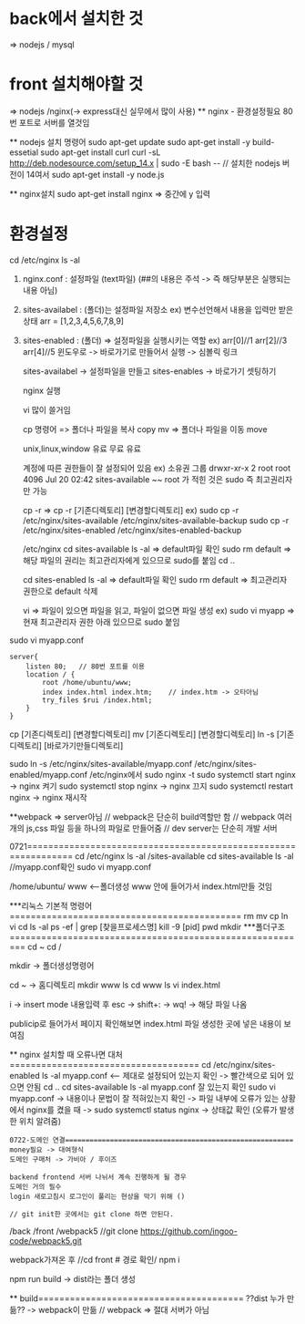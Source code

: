 
# back에서 설치한 것 
=> nodejs / mysql
# front 설치해야할 것
=> nodejs /nginx(-> express대신 실무에서 많이 사용)
** nginx - 환경설정필요
80번 포트로 서버를 열것임

** nodejs 설치 명령어
sudo apt-get update
sudo apt-get install -y build-essetial
sudo apt-get install curl
curl -sL http://deb.nodesource.com/setup_14.x | sudo -E bash --         // 설치한 nodejs 버전이 14여서
sudo apt-get install -y node.js

** nginx설치
sudo apt-get install nginx  => 중간에 y 입력


# 환경설정
cd /etc/nginx
ls -al
1. nginx.conf : 설정파일 (text파일)   (##의 내용은 주석 -> 즉 해당부분은 실행되는 내용 아님)
2. sites-availabel : (폴더)는 설정파일 저장소
    ex) 변수선언해서 내용을 입력만 받은 상태 arr = [1,2,3,4,5,6,7,8,9]
3. sites-enabled : (폴더) => 설정파일을 실행시키는 역할
        ex) arr[0]//1
            arr[2]//3
            arr[4]//5
    윈도우로 -> 바로가기로 만들어서 실행 -> 심볼릭 링크

    sites-availabel -> 설정파일을 만들고
    sites-enables -> 바로가기 셋팅하기

    nginx 실행

    vi 많이 쓸거임

    cp 명령어 => 폴더나 파일을 복사 copy
    mv => 폴더나 파일을 이동 move

    unix,linux,window
    유료  무료  유료

    계정에 따른 권한들이 잘 설정되어 있음
    ex)         소유권 그룹
    drwxr-xr-x 2 root root 4096 Jul 20 02:42 sites-available
    ~~ root 가 적힌 것은 sudo 즉 최고권리자만 가능

    cp -r => cp -r [기존디렉토리] [변경할디렉토리]
    ex) sudo cp -r /etc/nginx/sites-available /etc/nginx/sites-available-backup
        sudo cp -r /etc/nginx/sites-enabled /etc/nginx/sites-enabled-backup

    /etc/nginx
    cd sites-available
    ls -al => default파일 확인
    sudo rm default => 해당 파일의 권리는 최고관리자에게 있으므로 sudo를 붙임
    cd ..

    cd sites-enabled
    ls -al => default파일 확인
    sudo rm default => 최고관리자 권한으로 default 삭제

    vi => 파일이 있으면 파일을 읽고, 파일이 없으면 파일 생성
     ex) sudo vi myapp   =>  현재 최고관리자 권한 아래 있으므로 sudo 붙임
 
 sudo vi myapp.conf

    server{
        listen 80;   // 80번 포트를 이용
        location / {
            root /home/ubuntu/www;
            index index.html index.htm;    // index.htm -> 오타아님
            try_files $rui /index.html;
        }
    }

cp [기존디렉토리] [변경할디렉토리]
mv [기존디렉토리] [변경할디렉토리]
ln -s [기존디렉토리] [바로가기만들디렉토리]

sudo ln -s /etc/nginx/sites-available/myapp.conf /etc/nginx/sites-enabled/myapp.conf
/etc/nginx에서
sudo nginx -t
sudo systemctl start nginx  -> nginx 켜기
sudo systemctl stop nginx  -> nginx 끄지
sudo systemctl restart nginx  -> nginx 재시작

**webpack => server아님   // webpack은 단순히 build역할만 함
// webpack 여러개의 js,css 파일 등을 하나의 파일로 만들어줌
// dev server는 단순히 개발 서버


0721===============================================================
cd /etc/nginx
ls -al /sites-available
cd sites-available
ls -al //myapp.conf확인
sudo vi myapp.conf

/home/ubuntu/ www <--폴더생성
www 안에 들어가서 index.html만들 것임

***리눅스 기본적 명령어============================================
rm
mv
cp
ln
vi
cd
ls -al
ps -ef | grep [찾을프로세스명]
kill -9 [pid]
pwd
mkdir
***폴더구조=========================================================
cd ~
cd /




mkdir -> 폴더생성명령어


cd ~ -> 홈디렉토리
mkdir www
ls
cd www
ls
vi index.html  

i -> insert mode 내용입력 후
esc -> shift+: -> wq!    -> 해당 파일 나옴

publicip로 들어가서 페이지 확인해보면 index.html 파일 생성한 곳에 넣은 내용이 보여짐

** nginx 설치할 때 오류나면 대처====================================
cd /etc/nginx/sites-enabled
ls -al
myapp.conf <-- 제대로 설정되어 있는지 확인 -> 빨간색으로 되어 있으면 안됨
cd ..
cd sites-available
ls -al
myapp.conf 잘 있는지 확인
sudo vi myapp.conf -> 내용이나 문법이 잘 적혀있는지 확인
  -> 파일 내부에 오류가 있는 상황에서 nginx를 켰을 때 
    -> sudo systemctl status nginx -> 상태값 확인 (오류가 발생한 위치 알려줌)




    0722-도메인 연결========================================================
    money필요 -> 대여형식
    도메인 구매처 -> 가비아 / 후이즈 

    backend frontend 서버 나뉘서 계속 진행하게 될 경우 
    도메인 거의 필수
    login 새로고침시 로그인이 풀리는 현상을 막기 위해 ()

    // git init한 곳에서는 git clone 하면 안된다.

/back
/front
/webpack5   //git clone https://github.com/ingoo-code/webpack5.git

webpack가져온 후
//cd front # 경로 확인/ npm i 


npm run build  -> dist라는 폴더 생성


** build=======================================
??dist 누가 만듦??  -> webpack이 만듦
// webpack => 절대 서버가 아님


    

